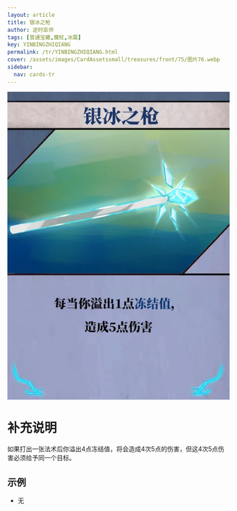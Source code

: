 ```yaml
---
layout: article
title: 银冰之枪
author: 逆时巫师
tags: [普通宝藏,魔杖,冰霜]
key: YINBINGZHIQIANG
permalink: /tr/YINBINGZHIQIANG.html
cover: /assets/images/CardAssetssmall/treasures/front/75/图片76.webp
sidebar:
  nav: cards-tr
---
```

![](/assets/images/CardAssets/treasures/front/75/图片76.webp)

# 补充说明
如果打出一张法术后你溢出4点冻结值，将会造成4次5点的伤害，但这4次5点伤害必须给予同一个目标。


## 示例
* 无